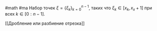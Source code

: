 #math #ma 
Набор точек $\xi = \{\xi_k\}^{n-1}_{k=0}$, таких что $\xi_k \in [x_k, x_x+1]$ при всех $k \in [0 : n - 1]$. 

[[Дробление или разбиение отрезка]]